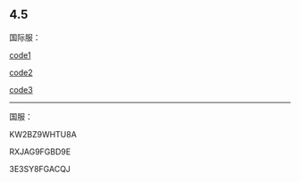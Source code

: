 ## 4.5
国际服：

[code1](https://genshin.hoyoverse.com/en/gift?code=DAKTDBWTZTYR)

[code2](https://genshin.hoyoverse.com/en/gift?code=AT3BDSWTYBKD)

[code3](https://genshin.hoyoverse.com/en/gift?code=5TKAUAWAGBJR)

--------------------------------------------------------------------
国服：

KW2BZ9WHTU8A

RXJAG9FGBD9E

3E3SY8FGACQJ

